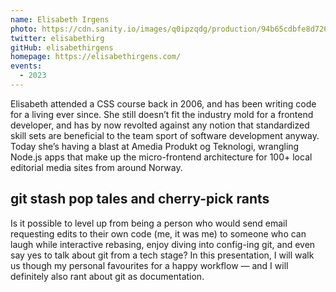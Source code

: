 ```yaml
---
name: Elisabeth Irgens
photo: https://cdn.sanity.io/images/q0ipzqdg/production/94b65cdbfe8d72665a1d57836465898ac09617b8-460x460.jpg
twitter: elisabethirg
gitHub: elisabethirgens
homepage: https://elisabethirgens.com/
events:
  - 2023
---
```


Elisabeth attended a CSS course back in 2006, and has been writing code for a living ever since. She still doesn’t fit the industry mold for a frontend developer, and has by now revolted against any notion that standardized skill sets are beneficial to the team sport of software development anyway. Today she’s having a blast at Amedia Produkt og Teknologi, wrangling Node.js apps that make up the micro-frontend architecture for 100+ local editorial media sites from around Norway.

## git stash pop tales and cherry-pick rants

Is it possible to level up from being a person who would send email requesting edits to their own code (me, it was me) to someone who can laugh while interactive rebasing, enjoy diving into config-ing git, and even say yes to talk about git from a tech stage? In this presentation, I will walk us though my personal favourites for a happy workflow — and I will definitely also rant about git as documentation.
